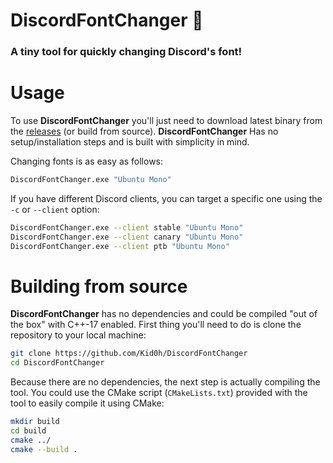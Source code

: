 # DiscordFontChanger 📜
### A tiny tool for quickly changing Discord's font!

# Usage
To use **DiscordFontChanger** you'll just need to download latest binary from the [releases](https://github.com/Kid0h/DiscordFontChanger/releases) (or build from source).
**DiscordFontChanger** Has no setup/installation steps and is built with simplicity in mind.

Changing fonts is as easy as follows:
```bash
DiscordFontChanger.exe "Ubuntu Mono"
```
If you have different Discord clients, you can target a specific one using the `-c` or `--client` option:
```bash
DiscordFontChanger.exe --client stable "Ubuntu Mono"
DiscordFontChanger.exe --client canary "Ubuntu Mono"
DiscordFontChanger.exe --client ptb "Ubuntu Mono"
```

# Building from source
**DiscordFontChanger** has no dependencies and could be compiled "out of the box" with C++-17 enabled.
First thing you'll need to do is clone the repository to your local machine:
```sh
git clone https://github.com/Kid0h/DiscordFontChanger
cd DiscordFontChanger
```
Because there are no dependencies, the next step is actually compiling the tool. 
You could use the CMake script (`CMakeLists.txt`) provided with the tool to easily compile it using CMake:
```sh
mkdir build
cd build
cmake ../
cmake --build .
```
